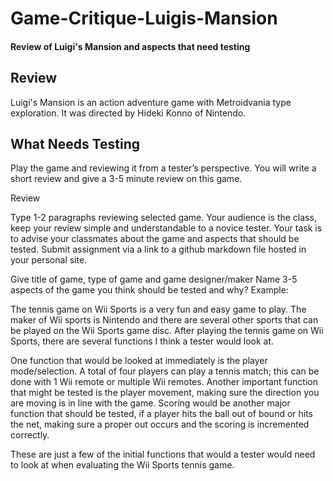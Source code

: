# Game-Critique-Luigis-Mansion
#### Review of Luigi's Mansion and aspects that need testing

## Review

Luigi's Mansion is an action adventure game with Metroidvania type exploration. It was directed by Hideki Konno of Nintendo.

## What Needs Testing

Play the game and reviewing it from a tester’s perspective. You will write a short review and give a 3-5 minute review on this game.

Review

Type 1-2 paragraphs reviewing selected game. Your audience is the class, keep your review simple and understandable to a novice tester. Your task is to advise your classmates about the game and aspects that should be tested. Submit assignment via a link to a github markdown file hosted in your personal site. 

Give title of game, type of game and game designer/maker 
Name 3-5 aspects of the game you think should be tested and why?
Example: 

The tennis game on Wii Sports is a very fun and easy game to play. The maker of Wii sports is Nintendo and there are several other sports that can be played on the Wii Sports game disc. After playing the tennis game on Wii Sports, there are several functions I think a tester would look at.

One function that would be looked at immediately is the player mode/selection. A total of four players can play a tennis match; this can be done with 1 Wii remote or multiple Wii remotes. Another important function that might be tested is the player movement, making sure the direction you are moving is in line with the game.  Scoring would be another major function that should be tested, if a player hits the ball out of bound or hits the net, making sure a proper out occurs and the scoring is incremented correctly.

These are just a few of the initial functions that would a tester would need to look at when evaluating the Wii Sports tennis game. 
